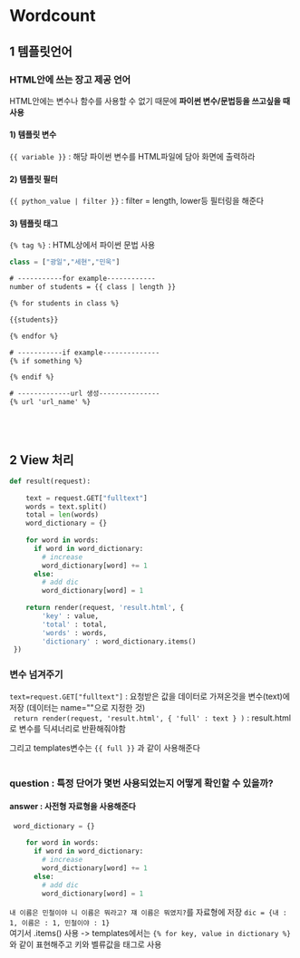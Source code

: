 # Wordcount

## 1 템플릿언어
### HTML안에 쓰는 장고 제공 언어
HTML안에는 변수나 함수를 사용할 수 없기 때문에 <strong>파이썬 변수/문법등을 쓰고싶을 때 사용</strong>
<br/>
#### 1) 템플릿 변수 
`{{ variable }}` : 해당 파이썬 변수를 HTML파일에 담아 화면에 출력하라 
#### 2) 템플릿 필터
`{{ python_value | filter }}` : filter = length, lower등 필터링을 해준다
#### 3) 템플릿 태그 
`{% tag %}` : HTML상에서 파이썬 문법 사용
```python
class = ["광일","세현","민욱"]
```
```html
# -----------for example------------
number of students = {{ class | length }}

{% for students in class %}

{{students}}

{% endfor %}

# -----------if example--------------
{% if something %}

{% endif %}

# -------------url 생성---------------
{% url 'url_name' %}
```
<br/><br/>

## 2 View 처리
```python
def result(request):
    
    text = request.GET["fulltext"] 
    words = text.split()
    total = len(words)
    word_dictionary = {}
    
    for word in words:
      if word in word_dictionary:
        # increase
        word_dictionary[word] += 1
      else:
        # add dic
        word_dictionary[word] = 1
    
    return render(request, 'result.html', {
        'key' : value,
        'total' : total,
        'words' : words,
        'dictionary' : word_dictionary.items()
 })
```
### 변수 넘겨주기
`text=request.GET["fulltext"]` : 요청받은 값을 데이터로 가져온것을 변수(text)에 저장 (데이터는 name=""으로 지정한 것)<br/>
` return render(request, 'result.html', { 'full' : text } )` :  result.html로 변수를 딕셔너리로 반환해줘야함<br/>

그리고 templates변수는 `{{ full }}` 과 같이 사용해준다 <br/><br/>

### question : 특정 단어가 몇번 사용되었는지 어떻게 확인할 수 있을까?
#### answer : 사전형 자료형을 사용해준다
```python
 word_dictionary = {}
    
    for word in words:
      if word in word_dictionary:
        # increase
        word_dictionary[word] += 1
      else:
        # add dic
        word_dictionary[word] = 1
```
`내 이름은 민철이야 니 이름은 뭐라고? 쟤 이름은 뭐였지?`를 자료형에 저장 `dic = {내 : 1, 이름은 : 1, 민철이야 : 1}`<br/>
여기서 .items() 사용 -> templates에서는 `{% for key, value in dictionary %}` 와 같이 표현해주고 키와 벨류값을 태그로 사용
